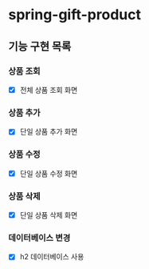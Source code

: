 # spring-gift-product

## 기능 구현 목록 

### 상품 조회

- [x] 전체 상품 조회 화면
### 상품 추가
- [x] 단일 상품 추가 화면
### 상품 수정
- [x] 단일 상품 수정 화면
### 상품 삭제 
- [x] 단일 상품 삭제 화면

### 데이터베이스 변경
- [x] h2 데이터베이스 사용

